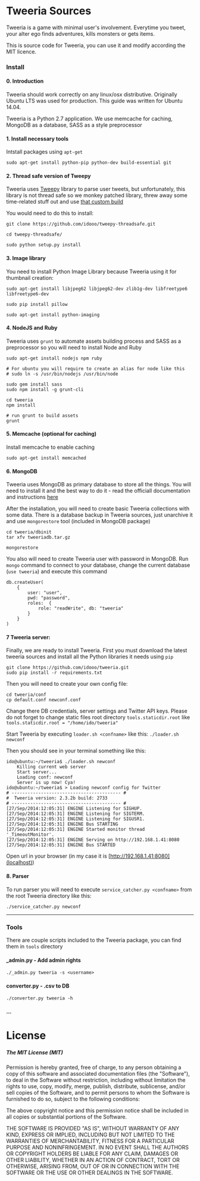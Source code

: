 # Tweeria Sources

Tweeria is a game with minimal user's involvement. Everytime you tweet, your alter ego finds adventures, kills monsters or gets items.

This is source code for Tweeria, you can use it and modify according the MIT licence. 

### Install

#### 0. Introduction
Tweeria should work correctly on any linux/osx distributive. Originally Ubuntu LTS was used for production. This guide was written for Ubuntu 14.04.

Tweeria is a Python 2.7 application. We use memcache for caching, MongoDB as a database, SASS as a style preprocessor

#### 1. Install necessary tools

Intstall packages using `apt-get`

```
sudo apt-get install python-pip python-dev build-essential git
```

#### 2. Thread safe version of Tweepy

Tweeria uses [Tweepy](https://github.com/tweepy/tweepy) library to parse user tweets, but unfortunately, this library is not thread safe so we monkey patched library, threw away some time-related stuff out and use [that custom build](https://github.com/idooo/tweepy-threadsafe)

You would need to do this to install:

```
git clone https://github.com/idooo/tweepy-threadsafe.git

cd tweepy-threadsafe/

sudo python setup.py install
```

#### 3. Image library

You need to install Python Image Library because Tweeria using it for thumbnail creation:

```
sudo apt-get install libjpeg62 libjpeg62-dev zlib1g-dev libfreetype6 libfreetype6-dev

sudo pip install pillow

sudo apt-get install python-imaging
```

#### 4. NodeJS and Ruby

Tweeria uses `grunt` to automate assets building process and SASS as a preprocessor so you will need to install Node and Ruby

```
sudo apt-get install nodejs npm ruby

# For ubuntu you will require to create an alias for node like this 
# sudo ln -s /usr/bin/nodejs /usr/bin/node

sudo gem install sass
sudo npm install -g grunt-cli

cd tweeria
npm install

# run grunt to build assets
grunt
```

#### 5. Memcache (optional for caching)
Install memcache to enable caching

```
sudo apt-get install memcached
```

#### 6. MongoDB

Tweeria uses MongoDB as primary database to store all the things. You will need to install it and the best way to do it - read the officiall documentation and instructions [here](http://docs.mongodb.org/manual/tutorial/install-mongodb-on-ubuntu/)

After the installation, you will need to create basic Tweeria collections with some data. There is a database backup in Tweeria sources, just unarchive it and use `mongorestore` tool (included in MongoDB package) 

```
cd tweeria/dbinit
tar xfv tweeriadb.tar.gz

mongorestore
```

You also will need to create Tweeria user with password in MongoDB. Run `mongo` command to connect to your database, change the current database (`use tweeria`) and execute this command

```
db.createUser(
	{
		user: "user",
		pwd: "password",
		roles:  { 
			role: "readWrite", db: "tweeria" 
		}
	}
)
```


#### 7 Tweeria server:

Finally, we are ready to install Tweeria. First you must download the latest tweeria sources and install all the Python libraries it needs using `pip`

```
git clone https://github.com/idooo/tweeria.git
sudo pip install -r requirements.txt
```

Then you will need to create your own config file:

```
cd tweeria/conf
cp default.conf newconf.conf
```

Change there DB credentials, server settings and Twitter API keys. Please do not forget to change static files root directory `tools.staticdir.root` like `tools.staticdir.root = "/home/ido/tweeria"`

Start Tweeria by executing `loader.sh <confname>` like this: `./loader.sh newconf`

Then you should see in your terminal something like this:

```
ido@ubuntu:~/tweeria$ ./loader.sh newconf
	Killing current web server
	Start server...
	Loading conf: newconf
	Server is up now! Cya!
ido@ubuntu:~/tweeria$ > Loading newconf config for Twitter
# ----------------------------------------- #
#  Tweeria version: 2.3.2b build: 2733
# ----------------------------------------- #
[27/Sep/2014:12:05:31] ENGINE Listening for SIGHUP.
[27/Sep/2014:12:05:31] ENGINE Listening for SIGTERM.
[27/Sep/2014:12:05:31] ENGINE Listening for SIGUSR1.
[27/Sep/2014:12:05:31] ENGINE Bus STARTING
[27/Sep/2014:12:05:31] ENGINE Started monitor thread '_TimeoutMonitor'.
[27/Sep/2014:12:05:31] ENGINE Serving on http://192.168.1.41:8080
[27/Sep/2014:12:05:31] ENGINE Bus STARTED
```

Open url in your browser (in my case it is [http://192.168.1.41:8080](localhost))

#### 8. Parser

To run parser you will need to execute `service_catcher.py <confname>` from the root Tweeria directory like this:

```
./service_catcher.py newconf
```

----------------
### Tools

There are couple scripts included to the Tweeria package, you can find them in `tools` directory 

#### _admin.py - Add admin rights

```
./_admin.py tweeria -s <username>
```

#### converter.py - .csv to DB 

```
./converter.py tweeria -h
```

#### ...


# License

##### The MIT License (MIT)

Permission is hereby granted, free of charge, to any person obtaining a copy of
this software and associated documentation files (the "Software"), to deal in
the Software without restriction, including without limitation the rights to
use, copy, modify, merge, publish, distribute, sublicense, and/or sell copies of
the Software, and to permit persons to whom the Software is furnished to do so,
subject to the following conditions:

The above copyright notice and this permission notice shall be included in all
copies or substantial portions of the Software.

THE SOFTWARE IS PROVIDED "AS IS", WITHOUT WARRANTY OF ANY KIND, EXPRESS OR
IMPLIED, INCLUDING BUT NOT LIMITED TO THE WARRANTIES OF MERCHANTABILITY, FITNESS
FOR A PARTICULAR PURPOSE AND NONINFRINGEMENT. IN NO EVENT SHALL THE AUTHORS OR
COPYRIGHT HOLDERS BE LIABLE FOR ANY CLAIM, DAMAGES OR OTHER LIABILITY, WHETHER
IN AN ACTION OF CONTRACT, TORT OR OTHERWISE, ARISING FROM, OUT OF OR IN
CONNECTION WITH THE SOFTWARE OR THE USE OR OTHER DEALINGS IN THE SOFTWARE.

